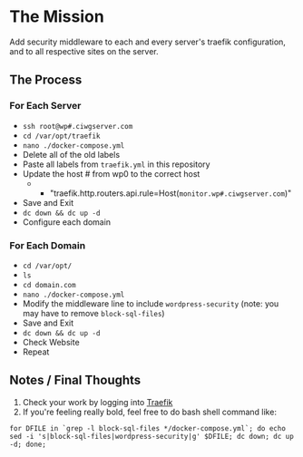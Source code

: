 # The Mission

Add security middleware to each and every server's traefik configuration, and to all respective sites on the server.


## The Process

### For Each Server

- `ssh root@wp#.ciwgserver.com`
- `cd /var/opt/traefik`
- `nano ./docker-compose.yml`
- Delete all of the old labels
- Paste all labels from `traefik.yml` in this repository
- Update the host # from wp0 to the correct host
  - - "traefik.http.routers.api.rule=Host(`monitor.wp#.ciwgserver.com`)"
- Save and Exit
- `dc down && dc up -d`
- Configure each domain


### For Each Domain

- `cd /var/opt/`
- `ls`
- `cd domain.com`
- `nano ./docker-compose.yml`
- Modify the middleware line to include `wordpress-security` (note: you may have to remove `block-sql-files`)
- Save and Exit
- `dc down && dc up -d`
- Check Website
- Repeat


## Notes / Final Thoughts

1. Check your work by logging into [Traefik](https://monitor.wp0.ciwgserver.com)
2. If you're feeling really bold, feel free to do bash shell command like:
```
for DFILE in `grep -l block-sql-files */docker-compose.yml`; do echo sed -i 's|block-sql-files|wordpress-security|g' $DFILE; dc down; dc up -d; done;
```